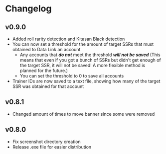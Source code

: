 # Changelog

## v0.9.0

- Added roll rarity detection and Kitasan Black detection
- You can now set a threshold for the amount of target SSRs that must obtained to Data Link an account
  - Any accounts that ***do not*** meet the threshold ***will not be saved***
  (This means that even if you got a bunch of SSRs but didn't get enough of the target SSR, it will not be saved! A more flexible method is planned for the future.)
  - You can set the threshold to 0 to save all accounts
- Trainer IDs are now saved to a text file, showing how many of the target SSR was obtained for that account

## v0.8.1

- Changed amount of times to move banner since some were removed

## v0.8.0

- Fix screenshot directory creation
- Release .exe file for easier distribution
